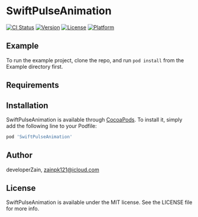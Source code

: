 # SwiftPulseAnimation

[![CI Status](https://img.shields.io/travis/developerZain/SwiftPulseAnimation.svg?style=flat)](https://travis-ci.org/developerZain/SwiftPulseAnimation)
[![Version](https://img.shields.io/cocoapods/v/SwiftPulseAnimation.svg?style=flat)](https://cocoapods.org/pods/SwiftPulseAnimation)
[![License](https://img.shields.io/cocoapods/l/SwiftPulseAnimation.svg?style=flat)](https://cocoapods.org/pods/SwiftPulseAnimation)
[![Platform](https://img.shields.io/cocoapods/p/SwiftPulseAnimation.svg?style=flat)](https://cocoapods.org/pods/SwiftPulseAnimation)

## Example

To run the example project, clone the repo, and run `pod install` from the Example directory first.

## Requirements

## Installation

SwiftPulseAnimation is available through [CocoaPods](https://cocoapods.org). To install
it, simply add the following line to your Podfile:

```ruby
pod 'SwiftPulseAnimation'
```

## Author

developerZain, zainpk121@icloud.com

## License

SwiftPulseAnimation is available under the MIT license. See the LICENSE file for more info.
